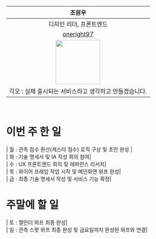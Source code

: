 |조원우|
|:---:|
|디자인 리더, 프론트엔드|
|[oneright97](https://github.com/oneright97)|
|<img src ="https://github.com/user-attachments/assets/99155155-3a41-4423-872a-ab94165bbd55" width="120px">|
|각오 : 실제 출시되는 서비스라고 생각하고 만들겠습니다.|

<br/>

# 이번 주 한 일
| 월 : 관측 점수 환산(캐스타 점수) 로직 구상 및 초안 완성 |<br/>
| 화 : 기술 명세서 및 IA 작성 회의 참여|<br/>
| 수 : UX 프론트엔드 회의 및 레퍼런스 리서치|<br/>
| 목 : 와이어 프레임 작업 시작 및 메인화면 와프 완성|<br/>
| 금 : 최종 기술 명세서 작성 및 서비스 기능 확정|<br/>

# 주말에 할 일
| 토 : 캘린더 와프 최종 완성|<br/>
| 일 : 관측 스팟 와프 최종 완성 및 금요일까지 완성된 와프와 연결|<br/>
